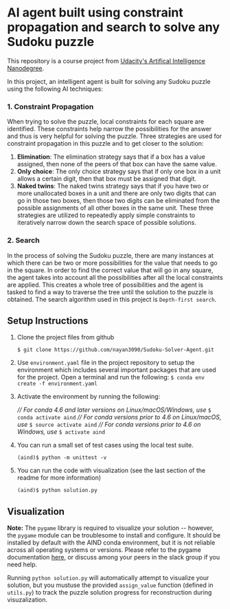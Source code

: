 # AI agent built using constraint propagation and search to solve any Sudoku puzzle

This repository is a course project from [Udacity's Artifical Intelligence Nanodegree](https://www.udacity.com/course/ai-artificial-intelligence-nanodegree--nd898).

In this project, an intelligent agent is built for solving any Sudoku puzzle using the following AI techniques:

### 1. Constraint Propagation
When trying to solve the puzzle, local constraints for each square are identified. These constraints help narrow the possibilities for the answer and thus is very helpful for solving the puzzle. Three strategies are used for constraint propagation in this puzzle and to get closer to the solution:
1. **Elimination**: The elimination strategy says that if a box has a value assigned, then none of the peers of that box can have the same value.
2. **Only choice**: The only choice strategy says that if only one box in a unit allows a certain digit, then that box must be assigned that digit.
3. **Naked twins**: The naked twins strategy says that if you have two or more unallocated boxes in a unit and there are only two digits that can go in those two boxes, then those two digits can be eliminated from the possible assignments of all other boxes in the same unit.
These three strategies are utilized to repeatedly apply simple constraints to iteratively narrow down the search space of possible solutions.

### 2. Search
In the process of solving the Sudoku puzzle, there are many instances at which there can be two or more possibilities for the value that needs to go in the square. In order to find the correct value that will go in any square, the agent takes into account all the possibilities after all the local constraints are applied. This creates a whole tree of possibilities and the agent is tasked to find a way to traverse the tree until the solution to the puzzle is obtained. The search algorithm used in this project is `Depth-first search`.


## Setup Instructions

1. Clone the project files from github

    `$ git clone https://github.com/nayan3090/Sudoku-Solver-Agent.git`


2. Use `environment.yaml` file in the project repository to setup the environment which includes several important packages that are used for the project. Open a terminal and run the following:
    `$ conda env create -f environment.yaml`


3. Activate the environment by running the following:
    
    *// For  conda 4.6 and later versions on Linux/macOS/Windows, use*
    `$ conda activate aind`
    *// For conda versions prior to 4.6 on Linux/macOS, use* 
    `$ source activate aind`
    *// For conda versions prior to 4.6 on Windows, use* 
    `$ activate aind`


4. You can run a small set of test cases using the local test suite. 

    `(aind)$ python -m unittest -v`


5. You can run the code with visualization (see the last section of the readme for more information)

    `(aind)$ python solution.py`


## Visualization

**Note:** The `pygame` library is required to visualize your solution -- however, the `pygame` module can be troublesome to install and configure. It should be installed by default with the AIND conda environment, but it is not reliable across all operating systems or versions. Please refer to the pygame documentation [here](http://www.pygame.org/download.shtml), or discuss among your peers in the slack group if you need help.

Running `python solution.py` will automatically attempt to visualize your solution, but you mustuse the provided `assign_value` function (defined in `utils.py`) to track the puzzle solution progress for reconstruction during visuzalization.
